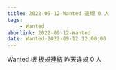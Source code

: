 ```yaml
---
title: 2022-09-12-Wanted 違規 0 人
tags:
    - Wanted
abbrlink: 2022-09-12-Wanted
date: Wanted-2022-09-12 12:00:00
---
```

Wanted 板 [板規連結](https://www.ptt.cc/bbs/Wanted/M.1608829773.A.D3B.html)
昨天違規 0 人
